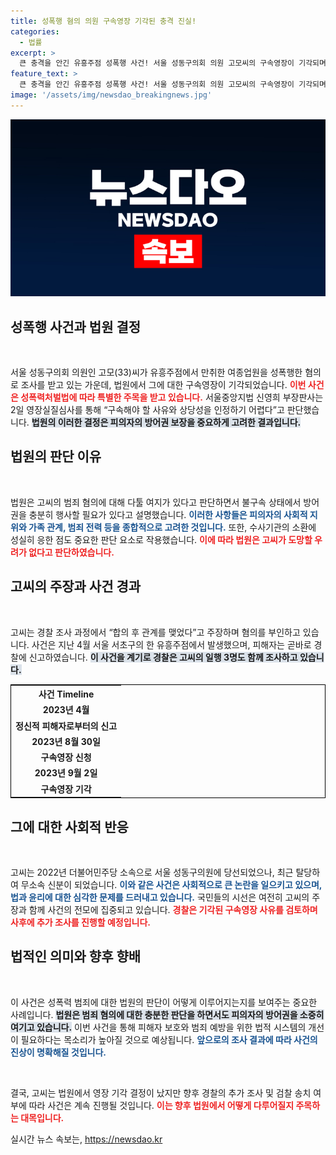 ```yaml
---
title: 성폭행 혐의 의원 구속영장 기각된 충격 진실!
categories:
  - 법률
excerpt: >
  큰 충격을 안긴 유흥주점 성폭행 사건! 서울 성동구의회 의원 고모씨의 구속영장이 기각되며 사건의 진실이 밝혀질지 관심이 집중되고 있습니다. 피해자는 물론 사회적 파장까지, 이 사건의 전말을 클릭해 확인해보세요!
feature_text: >
  큰 충격을 안긴 유흥주점 성폭행 사건! 서울 성동구의회 의원 고모씨의 구속영장이 기각되며 사건의 진실이 밝혀질지 관심이 집중되고 있습니다. 피해자는 물론 사회적 파장까지, 이 사건의 전말을 클릭해 확인해보세요!
image: '/assets/img/newsdao_breakingnews.jpg'
---
```


<p><img src="/assets/img/newsdao_breakingnews.jpg" alt="firstkoreanews 속보" /></p>

<h2 data-ke-size="size26">성폭행 사건과 법원 결정</h2>

<p data-ke-size="size16">&nbsp;</p>

<p>서울 성동구의회 의원인 고모(33)씨가 유흥주점에서 만취한 여종업원을 성폭행한 혐의로 조사를 받고 있는 가운데, 법원에서 그에 대한 구속영장이 기각되었습니다. <b><span style="color: #ee2323;">이번 사건은 성폭력처벌법에 따라 특별한 주목을 받고 있습니다.</span></b> 서울중앙지법 신영희 부장판사는 2일 영장실질심사를 통해 “구속해야 할 사유와 상당성을 인정하기 어렵다”고 판단했습니다. <b><span style="background-color: #21538527;">법원의 이러한 결정은 피의자의 방어권 보장을 중요하게 고려한 결과입니다.</span></b></p>

<h2 data-ke-size="size26">법원의 판단 이유</h2>

<p data-ke-size="size16">&nbsp;</p>

<p>법원은 고씨의 범죄 혐의에 대해 다툴 여지가 있다고 판단하면서 불구속 상태에서 방어권을 충분히 행사할 필요가 있다고 설명했습니다. <b><span style="color: #1a5490;">이러한 사항들은 피의자의 사회적 지위와 가족 관계, 범죄 전력 등을 종합적으로 고려한 것입니다.</span></b> 또한, 수사기관의 소환에 성실히 응한 점도 중요한 판단 요소로 작용했습니다. <b><span style="color: #ee2323;">이에 따라 법원은 고씨가 도망할 우려가 없다고 판단하였습니다.</span></b></p>

<h2 data-ke-size="size26">고씨의 주장과 사건 경과</h2>

<p data-ke-size="size16">&nbsp;</p>

<p>고씨는 경찰 조사 과정에서 “합의 후 관계를 맺었다”고 주장하며 혐의를 부인하고 있습니다. 사건은 지난 4월 서울 서초구의 한 유흥주점에서 발생했으며, 피해자는 곧바로 경찰에 신고하였습니다. <b><span style="background-color: #21538527;">이 사건을 계기로 경찰은 고씨의 일행 3명도 함께 조사하고 있습니다.</span></b></p>

<table style="width: 100%; border: 1px solid black;">
  <tr>
    <th style="text-align: center;">사건 Timeline</th>
  </tr>
  <tr>
    <td style="text-align: center; height: 17px;"><b>2023년 4월</b></td>
  </tr>
  <tr>
    <td style="text-align: center; height: 17px;"><b>정신적 피해자로부터의 신고</b></td>
  </tr>
  <tr>
    <td style="text-align: center; height: 17px;"><b>2023년 8월 30일</b></td>
  </tr>
  <tr>
    <td style="text-align: center; height: 17px;"><b>구속영장 신청</b></td>
  </tr>
  <tr>
    <td style="text-align: center; height: 17px;"><b>2023년 9월 2일</b></td>
  </tr>
  <tr>
    <td style="text-align: center; height: 17px;"><b>구속영장 기각</b></td>
  </tr>
</table>

<h2 data-ke-size="size26">그에 대한 사회적 반응</h2>

<p data-ke-size="size16">&nbsp;</p>

<p>고씨는 2022년 더불어민주당 소속으로 서울 성동구의원에 당선되었으나, 최근 탈당하여 무소속 신분이 되었습니다. <b><span style="color: #1a5490;">이와 같은 사건은 사회적으로 큰 논란을 일으키고 있으며, 법과 윤리에 대한 심각한 문제를 드러내고 있습니다.</span></b> 국민들의 시선은 여전히 고씨의 주장과 함께 사건의 전모에 집중되고 있습니다. <b><span style="color: #ee2323;">경찰은 기각된 구속영장 사유를 검토하며 사후에 추가 조사를 진행할 예정입니다.</span></b></p>

<h2 data-ke-size="size26">법적인 의미와 향후 향배</h2>

<p data-ke-size="size16">&nbsp;</p>

<p>이 사건은 성폭력 범죄에 대한 법원의 판단이 어떻게 이루어지는지를 보여주는 중요한 사례입니다. <b><span style="background-color: #21538527;">법원은 범죄 혐의에 대한 충분한 판단을 하면서도 피의자의 방어권을 소중히 여기고 있습니다.</span></b> 이번 사건을 통해 피해자 보호와 범죄 예방을 위한 법적 시스템의 개선이 필요하다는 목소리가 높아질 것으로 예상됩니다. <b><span style="color: #1a5490;">앞으로의 조사 결과에 따라 사건의 진상이 명확해질 것입니다.</span></b> </p>

<p data-ke-size="size16">&nbsp;</p>

<p>결국, 고씨는 법원에서 영장 기각 결정이 났지만 향후 경찰의 추가 조사 및 검찰 송치 여부에 따라 사건은 계속 진행될 것입니다. <b><span style="color: #ee2323;">이는 향후 법원에서 어떻게 다루어질지 주목하는 대목입니다.</span></b></p>
실시간 뉴스 속보는, <a href="https://newsdao.kr" rel="dofollow">https://newsdao.kr</a>


